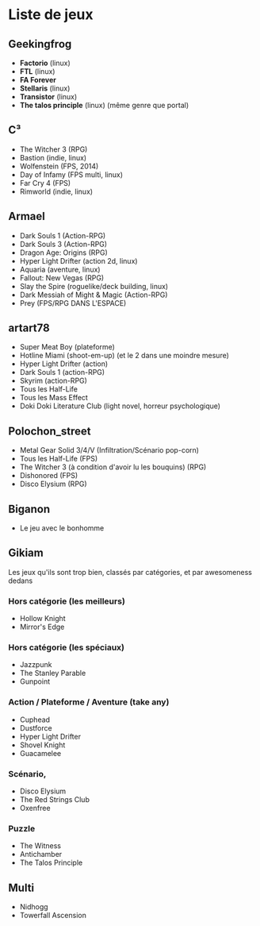 # Liste de jeux

## Geekingfrog

* **Factorio** (linux)
* **FTL** (linux)
* **FA Forever**
* **Stellaris** (linux)
* **Transistor** (linux)
* **The talos principle** (linux) (même genre que portal)

## C³

- The Witcher 3 (RPG)
- Bastion (indie, linux)
- Wolfenstein (FPS, 2014)
- Day of Infamy (FPS multi, linux)
- Far Cry 4 (FPS)
- Rimworld (indie, linux)

## Armael

- Dark Souls 1 (Action-RPG)
- Dark Souls 3 (Action-RPG)
- Dragon Age: Origins (RPG)
- Hyper Light Drifter (action 2d, linux)
- Aquaria (aventure, linux)
- Fallout: New Vegas (RPG)
- Slay the Spire (roguelike/deck building, linux)
- Dark Messiah of Might & Magic (Action-RPG)
- Prey (FPS/RPG DANS L'ESPACE)

## artart78

- Super Meat Boy (plateforme)
- Hotline Miami (shoot-em-up) (et le 2 dans une moindre mesure)
- Hyper Light Drifter (action)
- Dark Souls 1 (action-RPG)
- Skyrim (action-RPG)
- Tous les Half-Life
- Tous les Mass Effect
- Doki Doki Literature Club (light novel, horreur psychologique)

## Polochon_street

- Metal Gear Solid 3/4/V (Infiltration/Scénario pop-corn)
- Tous les Half-Life (FPS)
- The Witcher 3 (à condition d'avoir lu les bouquins) (RPG)
- Dishonored (FPS)
- Disco Elysium (RPG)

## Biganon

- Le jeu avec le bonhomme

## Gikiam

Les jeux qu'ils sont trop bien, classés par catégories, et par awesomeness dedans

### Hors catégorie (les meilleurs)
- Hollow Knight
- Mirror's Edge

### Hors catégorie (les spéciaux)
- Jazzpunk
- The Stanley Parable
- Gunpoint

### Action / Plateforme / Aventure (take any)
- Cuphead
- Dustforce
- Hyper Light Drifter
- Shovel Knight
- Guacamelee

### Scénario, 
- Disco Elysium
- The Red Strings Club
- Oxenfree

### Puzzle
- The Witness
- Antichamber
- The Talos Principle

## Multi
- Nidhogg
- Towerfall Ascension
